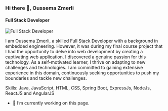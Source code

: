 ### Hi there 👋, Oussema Zmerli
#### Full Stack Developer
![Full Stack Developer]([https://github.com/ZmerliOussema/ZmerliOussema/blob/main/OUSSEMA%20zMERLI.png](https://github.com/ZmerliOussema/ZmerliOussema/blob/main/zyro-image.png))

I am Oussema Zmerli, a skilled Full Stack Developer with a background in embedded engineering. However, it was during my final course project that I had the opportunity to delve into web development by creating a captivating web application. I discovered a genuine passion for this technology. As a self-motivated learner, I thrive on adapting to new challenges and technologies. I am committed to gaining extensive experience in this domain, continuously seeking opportunities to push my boundaries and tackle new challenges.

Skills: Java, JavaScript, HTML, CSS, Spring Boot, ExpressJs, NodeJs, ReactJS and AngularJS

- 🔭 I’m currently working on this page. 




